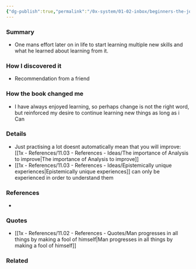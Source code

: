 ```yaml
---
{"dg-publish":true,"permalink":"/0x-system/01-02-inbox/beginners-the-joy-and-transformative-power-of-lifelong-learning-tom-vanderbilt/","title":"Beginners - The Joy and Transformative Power of Lifelong Learning","dgShowBacklinks":false}
---
```



### Summary
- One mans effort later on in life to start learning multiple new skills and what he learned about learning from it.

### How I discovered it
- Recommendation from a friend

### How the book changed me
- I have always enjoyed learning, so perhaps change is not the right word, but reinforced my desire to continue learning new things as long as i Can

### Details
- Just practising a lot doesnt automatically mean that you will improve: [[1x - References/11.03 - References - Ideas/The importance of Analysis to improve\|The importance of Analysis to improve]]
- [[1x - References/11.03 - References - Ideas/Epistemically unique experiences\|Epistemically unique experiences]] can only be experienced in order to understand them

### References
- 

### Quotes
- [[1x - References/11.02 - References - Quotes/Man progresses in all things by making a fool of himself\|Man progresses in all things by making a fool of himself]]

### Related

